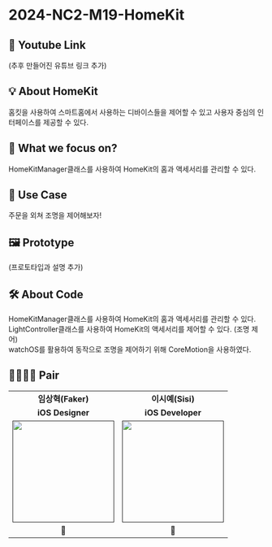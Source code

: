 # 2024-NC2-M19-HomeKit
## 🎥 Youtube Link
(추후 만들어진 유튜브 링크 추가)

## 💡 About HomeKit
홈킷을 사용하여 스마트홈에서 사용하는 디바이스들을 제어할 수 있고 사용자 중심의 인터페이스를 제공할 수 있다.

## 🎯 What we focus on?
HomeKitManager클래스를 사용하여 HomeKit의 홈과 액세서리를 관리할 수 있다.

## 💼 Use Case
주문을 외쳐 조명을 제어해보자!

## 🖼️ Prototype
(프로토타입과 설명 추가)

## 🛠️ About Code
HomeKitManager클래스를 사용하여 HomeKit의 홈과 액세서리를 관리할 수 있다.</br>
LightController클래스를 사용하여 HomeKit의 액세서리를 제어할 수 있다. (조명 제어)</br>
watchOS를 활용하여 동작으로 조명을 제어하기 위해 CoreMotion을 사용하였다.</br>

## 👩‍👩‍👧‍👧 Pair


<table>
  <tbody>
    <tr>
      <td colspan="1" align="center"><b>임상혁(Faker)</b></td>
      <td colspan="1" align="center"><b>이시예(Sisi)</b></td>
    </tr>
     <tr>
      <td colspan="1" align="center"><b>iOS Designer</b></td>
      <td colspan="1" align="center"><b>iOS Developer</b></td>
    </tr>
    <tr>
      <td align="center"><a href=""><img src="https://github.com/DeveloperAcademy-POSTECH/2024-MC2-M17-Kodari/assets/108053426/e3f6c592-6443-43d4-9e57-b55aa48ed070" width="200px;" alt=""/><br /><sub><b></b></sub></a></td>
      <td align="center"><a href=""><img src="https://github.com/DeveloperAcademy-POSTECH/2024_NC2_HomeKit/assets/134616474/f058fbbd-0fc4-479c-8ede-f6c7d94dcedd" width="200px;" alt=""/><br /><sub><b></b></sub></a></td>
    </tr>
    <tr>
      <td colspan="1" align="center"><b>📱</b></td>
      <td colspan="1" align="center"><b>🦁</b></td>
    </tr>
  </tbody>
</table>
